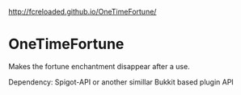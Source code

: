 http://fcreloaded.github.io/OneTimeFortune/

# OneTimeFortune
Makes the fortune enchantment disappear after a use.

Dependency:
Spigot-API or another simillar Bukkit based plugin API
